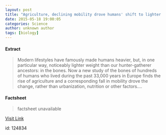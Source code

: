 ```yaml
---
layout: post
title: "Agriculture, declining mobility drove humans' shift to lighter bones"
date: 2015-05-18 19:00:05
categories: Science
author: unknown author
tags: [biology]
---
```



#### Extract
>Modern lifestyles have famously made humans heavier, but, in one particular way, noticeably lighter weight than our hunter-gatherer ancestors: in the bones. Now a new study of the bones of hundreds of humans who lived during the past 33,000 years in Europe finds the rise of agriculture and a corresponding fall in mobility drove the change, rather than urbanization, nutrition or other factors....

#### Factsheet
>factsheet unavailable

[Visit Link](http://phys.org/news351169990.html)

id:  124834


